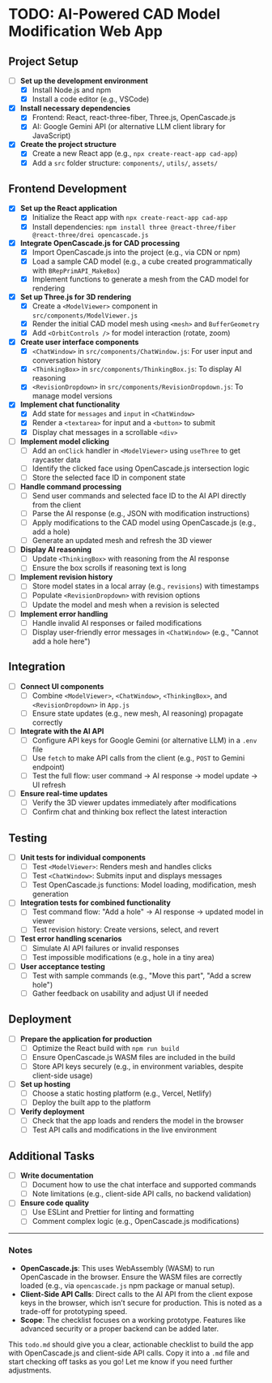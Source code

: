 # TODO: AI-Powered CAD Model Modification Web App

## Project Setup
- [ ] **Set up the development environment**
  - [x] Install Node.js and npm
  - [x] Install a code editor (e.g., VSCode)
- [x] **Install necessary dependencies**
  - [x] Frontend: React, react-three-fiber, Three.js, OpenCascade.js
  - [x] AI: Google Gemini API (or alternative LLM client library for JavaScript)
- [x] **Create the project structure**
  - [x] Create a new React app (e.g., `npx create-react-app cad-app`)
  - [x] Add a `src` folder structure: `components/`, `utils/`, `assets/`

## Frontend Development
- [x] **Set up the React application**
  - [x] Initialize the React app with `npx create-react-app cad-app`
  - [x] Install dependencies: `npm install three @react-three/fiber @react-three/drei opencascade.js`
- [x] **Integrate OpenCascade.js for CAD processing**
  - [x] Import OpenCascade.js into the project (e.g., via CDN or npm)
  - [x] Load a sample CAD model (e.g., a cube created programmatically with `BRepPrimAPI_MakeBox`)
  - [x] Implement functions to generate a mesh from the CAD model for rendering
- [x] **Set up Three.js for 3D rendering**
  - [x] Create a `<ModelViewer>` component in `src/components/ModelViewer.js`
  - [x] Render the initial CAD model mesh using `<mesh>` and `BufferGeometry`
  - [x] Add `<OrbitControls />` for model interaction (rotate, zoom)
- [x] **Create user interface components**
  - [x] `<ChatWindow>` in `src/components/ChatWindow.js`: For user input and conversation history
  - [x] `<ThinkingBox>` in `src/components/ThinkingBox.js`: To display AI reasoning
  - [x] `<RevisionDropdown>` in `src/components/RevisionDropdown.js`: To manage model versions
- [x] **Implement chat functionality**
  - [x] Add state for `messages` and `input` in `<ChatWindow>`
  - [x] Render a `<textarea>` for input and a `<button>` to submit
  - [x] Display chat messages in a scrollable `<div>`
- [ ] **Implement model clicking**
  - [ ] Add an `onClick` handler in `<ModelViewer>` using `useThree` to get raycaster data
  - [ ] Identify the clicked face using OpenCascade.js intersection logic
  - [ ] Store the selected face ID in component state
- [ ] **Handle command processing**
  - [ ] Send user commands and selected face ID to the AI API directly from the client
  - [ ] Parse the AI response (e.g., JSON with modification instructions)
  - [ ] Apply modifications to the CAD model using OpenCascade.js (e.g., add a hole)
  - [ ] Generate an updated mesh and refresh the 3D viewer
- [ ] **Display AI reasoning**
  - [ ] Update `<ThinkingBox>` with reasoning from the AI response
  - [ ] Ensure the box scrolls if reasoning text is long
- [ ] **Implement revision history**
  - [ ] Store model states in a local array (e.g., `revisions`) with timestamps
  - [ ] Populate `<RevisionDropdown>` with revision options
  - [ ] Update the model and mesh when a revision is selected
- [ ] **Implement error handling**
  - [ ] Handle invalid AI responses or failed modifications
  - [ ] Display user-friendly error messages in `<ChatWindow>` (e.g., "Cannot add a hole here")

## Integration
- [ ] **Connect UI components**
  - [ ] Combine `<ModelViewer>`, `<ChatWindow>`, `<ThinkingBox>`, and `<RevisionDropdown>` in `App.js`
  - [ ] Ensure state updates (e.g., new mesh, AI reasoning) propagate correctly
- [ ] **Integrate with the AI API**
  - [ ] Configure API keys for Google Gemini (or alternative LLM) in a `.env` file
  - [ ] Use `fetch` to make API calls from the client (e.g., `POST` to Gemini endpoint)
  - [ ] Test the full flow: user command → AI response → model update → UI refresh
- [ ] **Ensure real-time updates**
  - [ ] Verify the 3D viewer updates immediately after modifications
  - [ ] Confirm chat and thinking box reflect the latest interaction

## Testing
- [ ] **Unit tests for individual components**
  - [ ] Test `<ModelViewer>`: Renders mesh and handles clicks
  - [ ] Test `<ChatWindow>`: Submits input and displays messages
  - [ ] Test OpenCascade.js functions: Model loading, modification, mesh generation
- [ ] **Integration tests for combined functionality**
  - [ ] Test command flow: "Add a hole" → AI response → updated model in viewer
  - [ ] Test revision history: Create versions, select, and revert
- [ ] **Test error handling scenarios**
  - [ ] Simulate AI API failures or invalid responses
  - [ ] Test impossible modifications (e.g., hole in a tiny area)
- [ ] **User acceptance testing**
  - [ ] Test with sample commands (e.g., "Move this part", "Add a screw hole")
  - [ ] Gather feedback on usability and adjust UI if needed

## Deployment
- [ ] **Prepare the application for production**
  - [ ] Optimize the React build with `npm run build`
  - [ ] Ensure OpenCascade.js WASM files are included in the build
  - [ ] Store API keys securely (e.g., in environment variables, despite client-side usage)
- [ ] **Set up hosting**
  - [ ] Choose a static hosting platform (e.g., Vercel, Netlify)
  - [ ] Deploy the built app to the platform
- [ ] **Verify deployment**
  - [ ] Check that the app loads and renders the model in the browser
  - [ ] Test API calls and modifications in the live environment

## Additional Tasks
- [ ] **Write documentation**
  - [ ] Document how to use the chat interface and supported commands
  - [ ] Note limitations (e.g., client-side API calls, no backend validation)
- [ ] **Ensure code quality**
  - [ ] Use ESLint and Prettier for linting and formatting
  - [ ] Comment complex logic (e.g., OpenCascade.js modifications)

---

### Notes
- **OpenCascade.js**: This uses WebAssembly (WASM) to run OpenCascade in the browser. Ensure the WASM files are correctly loaded (e.g., via `opencascade.js` npm package or manual setup).
- **Client-Side API Calls**: Direct calls to the AI API from the client expose keys in the browser, which isn’t secure for production. This is noted as a trade-off for prototyping speed.
- **Scope**: The checklist focuses on a working prototype. Features like advanced security or a proper backend can be added later.

This `todo.md` should give you a clear, actionable checklist to build the app with OpenCascade.js and client-side API calls. Copy it into a `.md` file and start checking off tasks as you go! Let me know if you need further adjustments.
